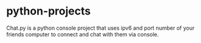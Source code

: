 # python-projects
Chat.py is a python console project that uses ipv6 and port number of your friends computer to connect and chat with them via console.
